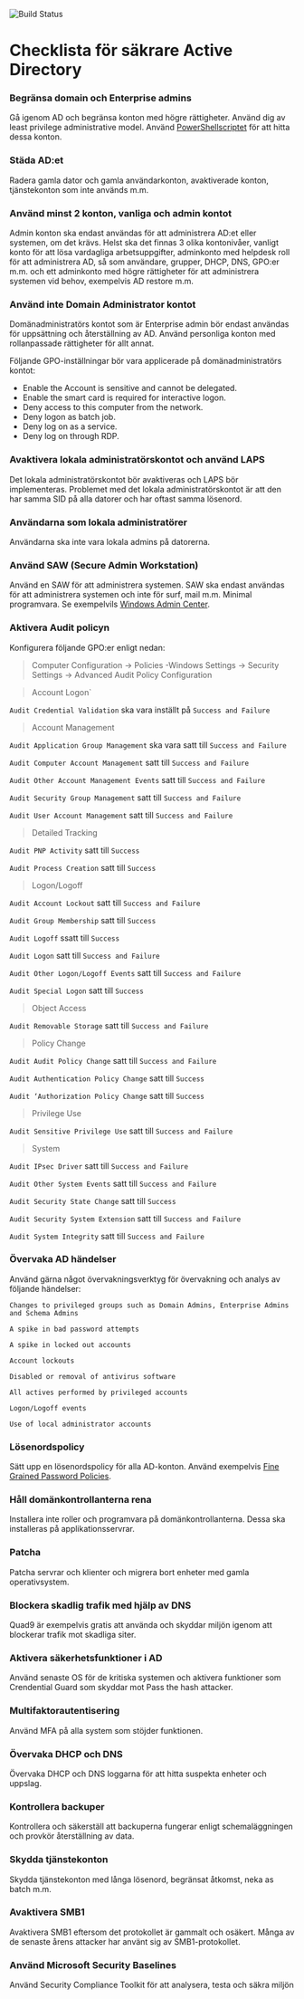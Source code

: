 ![Build Status](https://nordlo.com/wp-content/uploads/2019/08/nordlologo.svg)
# Checklista för säkrare Active Directory
### Begränsa domain och Enterprise admins
Gå igenom AD och begränsa konton med högre rättigheter. Använd dig av least privilege administrative model. Använd [PowerShellscriptet](https://gallery.technet.microsoft.com/scriptcenter/AD-account-Audit-find-bfcc60db) för att hitta dessa konton.

### Städa AD:et
Radera gamla dator och gamla användarkonton, avaktiverade konton, tjänstekonton som inte används m.m.

### Använd minst 2 konton, vanliga och admin kontot
Admin konton ska endast användas för att administrera AD:et eller systemen, om det krävs. Helst ska det finnas 3 olika kontonivåer, vanligt konto för att lösa vardagliga arbetsuppgifter, adminkonto med helpdesk roll för att administrera AD, så som användare, grupper, DHCP, DNS, GPO:er m.m. och ett adminkonto med högre rättigheter för att administrera systemen vid behov, exempelvis AD restore m.m.

### Använd inte Domain Administrator kontot
Domänadministratörs kontot som är Enterprise admin bör endast användas för uppsättning och återställning av AD.
Använd personliga konton med rollanpassade rättigheter för allt annat.

Följande GPO-inställningar bör vara applicerade på domänadministratörs kontot:
* Enable the Account is sensitive and cannot be delegated.
* Enable the smart card is required for interactive logon.
* Deny access to this computer from the network.
* Deny logon as batch job.
* Deny log on as a service.
* Deny log on through RDP.

### Avaktivera lokala administratörskontot och använd LAPS
Det lokala administratörskontot bör avaktiveras och LAPS bör implementeras. Problemet med det lokala administratörskontot är att den har samma SID på alla datorer och har oftast samma lösenord. 

### Användarna som lokala administratörer
Användarna ska inte vara lokala admins på datorerna.

### Använd SAW (Secure Admin Workstation)
Använd en SAW för att administrera systemen. SAW ska endast användas för att administrera systemen och inte för surf, mail m.m. Minimal programvara. Se exempelvils [Windows Admin Center](https://www.microsoft.com/sv-se/cloud-platform/windows-admin-center).

### Aktivera Audit policyn
Konfigurera följande GPO:er enligt nedan:
> Computer Configuration -> Policies -Windows Settings -> Security Settings -> Advanced Audit Policy Configuration

> Account Logon`

`Audit Credential Validation` ska vara inställt på `Success and Failure`

> Account Management

`Audit Application Group Management` ska vara satt till `Success and Failure`

`Audit Computer Account Management` satt till `Success and Failure`

`Audit Other Account Management Events` satt till `Success and Failure`

`Audit Security Group Management` satt till `Success and Failure`

`Audit User Account Management` satt till `Success and Failure`

> Detailed Tracking

`Audit PNP Activity` satt till `Success`

`Audit Process Creation` satt till `Success`

> Logon/Logoff

`Audit Account Lockout` satt till `Success and Failure`

`Audit Group Membership` satt till `Success`

`Audit Logoff` ssatt till `Success`

`Audit Logon` satt till `Success and Failure`

`Audit Other Logon/Logoff Events` satt till `Success and Failure`

`Audit Special Logon` satt till `Success`

> Object Access

`Audit Removable Storage` satt till `Success and Failure`

> Policy Change

`Audit Audit Policy Change` satt till `Success and Failure`

`Audit Authentication Policy Change` satt till `Success`

`Audit ‘Authorization Policy Change` satt till `Success`

> Privilege Use

`Audit Sensitive Privilege Use` satt till `Success and Failure`

> System

`Audit IPsec Driver` satt till `Success and Failure`

`Audit Other System Events` satt till `Success and Failure`

`Audit Security State Change` satt till `Success`

`Audit Security System Extension` satt till `Success and Failure`

`Audit System Integrity` satt till `Success and Failure`


### Övervaka AD händelser
Använd gärna något övervakningsverktyg för övervakning och analys av följande händelser:

`Changes to privileged groups such as Domain Admins, Enterprise Admins and Schema Admins`

`A spike in bad password attempts`

`A spike in locked out accounts`

`Account lockouts`

`Disabled or removal of antivirus software`

`All actives performed by privileged accounts`

`Logon/Logoff events`

`Use of local administrator accounts`

### Lösenordspolicy
Sätt upp en lösenordspolicy för alla AD-konton. Använd exempelvis [Fine Grained Password Policies](https://blogs.technet.microsoft.com/canitpro/2013/05/29/step-by-step-enabling-and-using-fine-grained-password-policies-in-ad).

### Håll domänkontrollanterna rena
Installera inte roller och programvara på domänkontrollanterna. Dessa ska installeras på applikationsservrar.

### Patcha
Patcha servrar och klienter och migrera bort enheter med gamla operativsystem.

### Blockera skadlig trafik med hjälp av DNS
Quad9 är exempelvis gratis att använda och skyddar miljön igenom att blockerar trafik mot skadliga siter.

### Aktivera säkerhetsfunktioner i AD
Använd senaste OS för de kritiska systemen och aktivera funktioner som Crendential Guard som skyddar mot Pass the hash attacker.

### Multifaktorautentisering
Använd MFA på alla system som stöjder funktionen.

### Övervaka DHCP och DNS
Övervaka DHCP och DNS loggarna för att hitta suspekta enheter och uppslag.

### Kontrollera backuper
Kontrollera och säkerställ att backuperna fungerar enligt schemaläggningen och provkör återställning av data.

### Skydda tjänstekonton
Skydda tjänstekonton med långa lösenord, begränsat åtkomst, neka as batch m.m.

### Avaktivera SMB1
Avaktivera SMB1 eftersom det protokollet är gammalt och osäkert. Många av de senaste årens attacker har använt sig av SMB1-protokollet.

### Använd Microsoft Security Baselines
Använd Security Compliance Toolkit för att analysera, testa och säkra miljön
